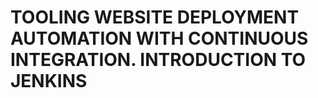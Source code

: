 # TOOLING WEBSITE DEPLOYMENT AUTOMATION WITH CONTINUOUS INTEGRATION. INTRODUCTION TO JENKINS     
 
 
  
